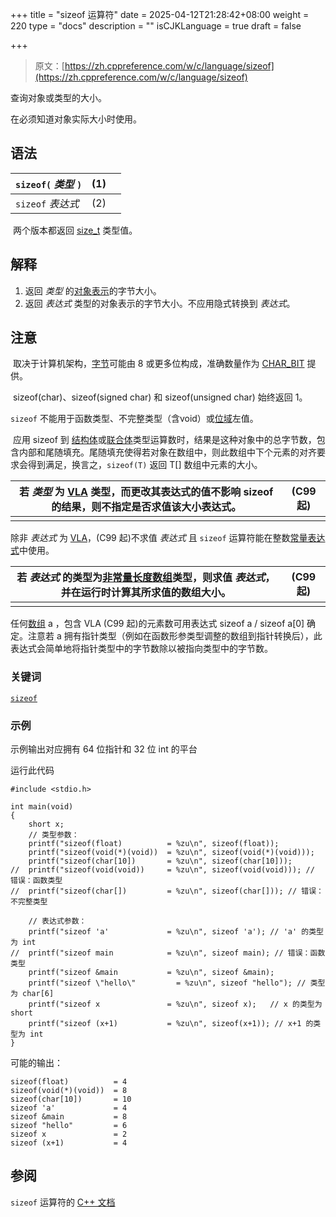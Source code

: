 +++
title = "sizeof 运算符"
date = 2025-04-12T21:28:42+08:00
weight = 220
type = "docs"
description = ""
isCJKLanguage = true
draft = false

+++

> 原文：[https://zh.cppreference.com/w/c/language/sizeof](https://zh.cppreference.com/w/c/language/sizeof)

查询对象或类型的大小。

在必须知道对象实际大小时使用。

## 语法

| `sizeof(` *类型* `)` | (1)  |      |
| -------------------- | ---- | ---- |
| `sizeof` *表达式*    | (2)  |      |

​	两个版本都返回 [size_t](https://zh.cppreference.com/w/c/types/size_t) 类型值。

## 解释

1) 返回 *类型* 的[对象表示](https://zh.cppreference.com/w/c/language/object#.E5.AF.B9.E8.B1.A1.E8.A1.A8.E7.A4.BA)的字节大小。
2) 返回 *表达式* 类型的对象表示的字节大小。不应用隐式转换到 *表达式*。

## 注意

​	取决于计算机架构，[字节](https://en.wikipedia.org/wiki/byte)可能由 8 或更多位构成，准确数量作为 [CHAR_BIT](https://zh.cppreference.com/w/c/types/limits) 提供。

​	sizeof(char)、sizeof(signed char) 和 sizeof(unsigned char) 始终返回 1。

`sizeof` 不能用于函数类型、不完整类型（含void）或[位域](https://zh.cppreference.com/w/c/language/bit_field)左值。

​	应用 sizeof 到 [结构体](https://zh.cppreference.com/w/c/language/struct)或[联合体](https://zh.cppreference.com/w/c/language/union)类型运算数时，结果是这种对象中的总字节数，包含内部和尾随填充。尾随填充使得若对象在数组中，则此数组中下个元素的对齐要求会得到满足，换言之，`sizeof(T)` 返回 T[] 数组中元素的大小。

| 若 *类型* 为 [VLA](https://zh.cppreference.com/w/c/language/array) 类型，而更改其表达式的值不影响 sizeof 的结果，则不指定是否求值该大小表达式。 | (C99 起) |
| ------------------------------------------------------------ | -------- |
|                                                              |          |

除非 *表达式* 为 [VLA](https://zh.cppreference.com/w/c/language/array)，(C99 起)不求值 *表达式* 且 `sizeof` 运算符能在整数[常量表达式](https://zh.cppreference.com/w/c/language/constant_expression)中使用。

| 若 *表达式* 的类型为[非常量长度数组](https://zh.cppreference.com/w/c/language/array)类型，则求值 *表达式*，并在运行时计算其所求值的数组大小。 | (C99 起) |
| ------------------------------------------------------------ | -------- |
|                                                              |          |

任何[数组](https://zh.cppreference.com/w/c/language/array) a ，包含 VLA (C99 起)的元素数可用表达式 sizeof a / sizeof a[0] 确定。注意若 a 拥有指针类型（例如在函数形参类型调整的数组到指针转换后），此表达式会简单地将指针类型中的字节数除以被指向类型中的字节数。

### 关键词

[`sizeof`](https://zh.cppreference.com/w/c/keyword/sizeof)

### 示例

示例输出对应拥有 64 位指针和 32 位 int 的平台

运行此代码

```
#include <stdio.h>
 
int main(void)
{
    short x;
    // 类型参数：
    printf("sizeof(float)          = %zu\n", sizeof(float));
    printf("sizeof(void(*)(void))  = %zu\n", sizeof(void(*)(void)));
    printf("sizeof(char[10])       = %zu\n", sizeof(char[10]));
//  printf("sizeof(void(void))     = %zu\n", sizeof(void(void))); // 错误：函数类型
//  printf("sizeof(char[])         = %zu\n", sizeof(char[])); // 错误：不完整类型
 
    // 表达式参数：
    printf("sizeof 'a'             = %zu\n", sizeof 'a'); // 'a' 的类型为 int
//  printf("sizeof main            = %zu\n", sizeof main); // 错误：函数类型
    printf("sizeof &main           = %zu\n", sizeof &main);
    printf("sizeof \"hello\"         = %zu\n", sizeof "hello"); // 类型为 char[6]
    printf("sizeof x               = %zu\n", sizeof x);   // x 的类型为 short
    printf("sizeof (x+1)           = %zu\n", sizeof(x+1)); // x+1 的类型为 int
}
```

可能的输出：

```
sizeof(float)          = 4
sizeof(void(*)(void))  = 8
sizeof(char[10])       = 10
sizeof 'a'             = 4
sizeof &main           = 8
sizeof "hello"         = 6
sizeof x               = 2
sizeof (x+1)           = 4
```

## 参阅

`sizeof` 运算符的 [C++ 文档](https://zh.cppreference.com/w/cpp/language/sizeof)